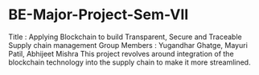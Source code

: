 # BE-Major-Project-Sem-VII
Title : Applying Blockchain to build Transparent, Secure and Traceable Supply chain management
Group Members : Yugandhar Ghatge, Mayuri Patil, Abhijeet Mishra
This project revolves around integration of the blockchain technology into the supply chain to make it more streamlined.
